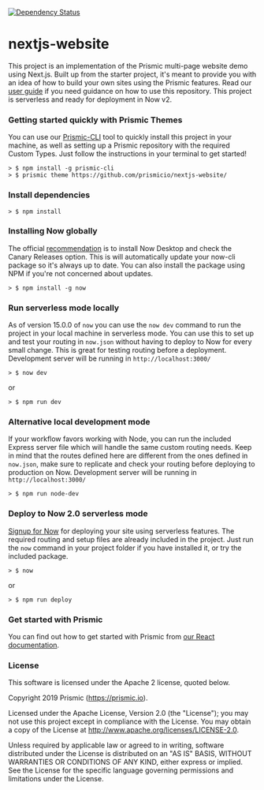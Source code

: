 [![Dependency Status](https://david-dm.org/raulg/nextjs-website.svg)](https://david-dm.org/raulg/nextjs-website)

# nextjs-website
This project is an implementation of the Prismic multi-page website demo using Next.js. Built up from the starter project, it's meant to provide you with an idea of how to build your own sites using the Prismic features. Read our [user guide](https://user-guides.prismic.io/examples/next-js-samples/sample-multi-page-site-with-navigation-in-nextjs) if you need guidance on how to use this repository.
This project is serverless and ready for deployment in Now v2.

### Getting started quickly with Prismic Themes
You can use our [Prismic-CLI](https://github.com/prismicio/prismic-cli) tool to quickly install this project in your machine, as well as setting up a Prismic repository with the required Custom Types. Just follow the instructions in your terminal to get started!

```
> $ npm install -g prismic-cli
> $ prismic theme https://github.com/prismicio/nextjs-website/
```

### Install dependencies
```
> $ npm install
```

### Installing Now globally
The official [recommendation](https://zeit.co/guides/updating-now-cli) is to install Now Desktop and check the Canary Releases option. This is will automatically update your now-cli package so it's always up to date. You can also install the package using NPM if you're not concerned about updates.
```
> $ npm install -g now
```

### Run serverless mode locally
As of version 15.0.0 of `now` you can use the `now dev` command to run the project in your local machine in serverless mode. You can use this to set up and test your routing in `now.json` without having to deploy to Now for every small change. This is great for testing routing before a deployment. Development server will be running in `http://localhost:3000/`
```
> $ now dev
```
or 
```
> $ npm run dev
```

### Alternative local development mode
If your workflow favors working with Node, you can run the included Express server file which will handle the same custom routing needs. Keep in mind that the routes defined here are different from the ones defined in `now.json`, make sure to replicate and check your routing before deploying to production on Now. Development server will be running in `http://localhost:3000/` 
```
> $ npm run node-dev
```

### Deploy to Now 2.0 serverless mode
[Signup for Now](https://zeit.co/now) for deploying your site using serverless features. The required routing and setup files are already included in the project. Just run the `now` command in your project folder if you have installed it, or try the included package.
```
> $ now
```
or
```
> $ npm run deploy
```


### Get started with Prismic

You can find out how to get started with Prismic from [our React documentation](https://prismic.io/docs/reactjs/getting-started/prismic-nextjs).

### License

This software is licensed under the Apache 2 license, quoted below.

Copyright 2019 Prismic (https://prismic.io).

Licensed under the Apache License, Version 2.0 (the "License"); you may not use this project except in compliance with the License. You may obtain a copy of the License at http://www.apache.org/licenses/LICENSE-2.0.

Unless required by applicable law or agreed to in writing, software distributed under the License is distributed on an "AS IS" BASIS, WITHOUT WARRANTIES OR CONDITIONS OF ANY KIND, either express or implied. See the License for the specific language governing permissions and limitations under the License.